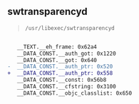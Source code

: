 ## swtransparencyd

> `/usr/libexec/swtransparencyd`

```diff

   __TEXT.__eh_frame: 0x62a4
   __DATA_CONST.__auth_got: 0x1220
   __DATA_CONST.__got: 0x640
-  __DATA_CONST.__auth_ptr: 0x520
+  __DATA_CONST.__auth_ptr: 0x558
   __DATA_CONST.__const: 0x56b8
   __DATA_CONST.__cfstring: 0x3100
   __DATA_CONST.__objc_classlist: 0x650

```
